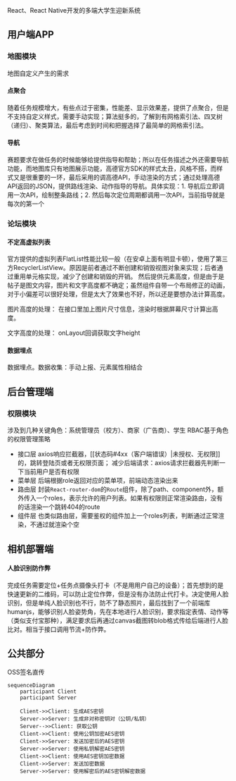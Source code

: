 React、React Native开发的多端大学生迎新系统

## 用户端APP
### 地图模块
地图自定义产生的需求
#### 点聚合
随着任务规模增大，有些点过于密集，性能差、显示效果差，提供了点聚合，但是不支持自定义样式，需要手动实现；算法挺多的，了解到有网格索引法、四叉树（递归）、聚类算法，最后考虑到时间和把握选择了最简单的网格索引法。

#### 导航
赛题要求在做任务的时候能够给提供指导和帮助；所以在任务描述之外还需要导航功能，而地图库只有地图展示功能，高德官方SDK的样式太丑，风格不搭，而样式又是很重要的一环，最后采用的调高德API，手动渲染的方式；通过处理高德API返回的JSON，提供路线渲染、动作指导的导航。具体实现：1. 导航后立即调用一次API，绘制整条路线；2. 然后每次定位周期都调用一次API，当前指导就是每次的第一个

### 论坛模块
#### 不定高虚拟列表
官方提供的虚拟列表FlatList性能比较一般（在安卓上面有明显卡顿），使用了第三方RecyclerListView。原因是前者通过不断创建和销毁视图对象来实现；后者通过重用单元格实现，减少了创建和销毁的开销。
然后提供元素高度，但是由于是帖子是图文内容，图片和文字高度都不确定；虽然组件自带一个布局修正的动画，对于小偏差可以很好处理，但是太大了效果也不好，所以还是要想办法计算高度。

图片高度的处理：
在接口里加上图片尺寸信息，渲染时根据屏幕尺寸计算出高度。

文字高度的处理：
onLayout回调获取文字height
#### 数据埋点
数据埋点。数据收集：手动上报、元素属性相结合

## 后台管理端
### 权限模块
涉及到几种关键角色：系统管理员（校方）、商家（广告商）、学生
RBAC基于角色的权限管理策略
- 接口层
	axios响应拦截器，[[状态码#4xx（客户端错误）|未授权、无权限]]的，跳转登陆页或者无权限页面；
	减少后端请求：axios请求拦截器先判断一下当前用户是否有权限
- 菜单层
	后端根据role返回对应的菜单项，前端动态渲染出来
- 路由层
	封装`React-router-dom`的`Route`组件，除了path、component外，额外传入一个roles，表示允许的用户列表。如果有权限则正常渲染路由，没有的话渲染一个跳转404的route
- 组件层
	也类似路由层，需要鉴权的组件加上一个roles列表，判断通过正常渲染，不通过就渲染个空

## 相机部署端

#### 人脸识别防作弊
 完成任务需要定位+任务点摄像头打卡（不是用用户自己的设备）；首先想到的是快速更新的二维码，可以防止定位作弊，但是没有办法防止代打卡。决定使用人脸识别，但是单纯人脸识别也不行，防不了静态照片，最后找到了一个前端库humanjs，能够识别人脸姿势角，先在本地进行人脸识别，要求指定表情、动作等（类似支付宝那种），满足要求后再通过canvas截图转blob格式传给后端进行人脸比对。相当于接口调用节流+防作弊。


## 公共部分
OSS签名直传


```mermaid
sequenceDiagram
    participant Client
    participant Server

    Client->>Client: 生成AES密钥
    Server->>Server: 生成非对称密钥对（公钥/私钥）
    Server-->>Client: 获取公钥
    Client->>Client: 使用公钥加密AES密钥
    Client->>Server: 发送加密后的AES密钥
    Server->>Server: 使用私钥解密AES密钥
    Client->>Client: 使用AES密钥加密数据
    Client->>Server: 发送加密数据
    Server->>Server: 使用解密后的AES密钥解密数据

```